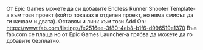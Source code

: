 От Epic Games можете да си добавите Endless Runner Shooter Template-a към този проект (който показах в отделен проект, но няма смисъл да ги качвам и двата).
Оставям и линк към този Add On: https://www.fab.com/listings/fe2516ee-3f80-4eb8-b1f6-d996519e1370
Във fab.com се плаща но от Epic Games Launcher-a трябва да можете да го добавите безплатно.
